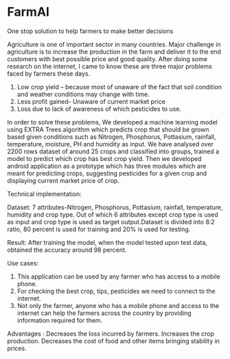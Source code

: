 # FarmAI
One stop solution to help farmers to make better decisions

Agriculture is one of important sector in many countries. Major challenge in agriculture is to
increase the production in the farm and deliver it to the end customers with best possible
price and good quality. After doing some research on the internet, I came to know these are
three major problems faced by farmers these days.

  1. Low crop yield – because most of unaware of the fact
  that soil condition and weather conditions may change
  with time.
  2. Less profit gained- Unaware of current market price
  3. Loss due to lack of awareness of which pesticides to use.
 
In order to solve these problems, We developed a machine learning model using EXTRA
Trees algorithm which predicts crop that should be grown based given conditions such as
Nitrogen, Phosphorus, Pottasium, rainfall, temperature, moisture, PH and humidity as
input. We have analysed over 2200 rows dataset of around 25 crops and classified into
groups, trained a model to predict which crop has best crop yield. Then we developed
android application as a prototype which has three modules which are meant for
predicting crops, suggesting pesticides for a given crop and displaying current market price
of crop.

Technical implementation:

Dataset:
  7 attributes-Nitrogen, Phosphorus, Pottasium, rainfall, temperature, humidity and crop type.
  Out of which 6 attributes except crop type is used as input and crop type is used as target
  output.Dataset is divided into 8:2 ratio, 80 percent is used for training and 20% is used
  for testing.

Result:
After training the model, when the model tested upon test data, obtained the
accuracy around 98 percent.

Use cases:
  1. This application can be used by any farmer who has access to a mobile phone.  
  2. For checking the best crop, tips, pesticides we need to connect to the internet.
  3. Not only the farmer, anyone who has a mobile phone and access to the internet 
     can help the farmers across the country by providing information required for them.
 
Advantages :
  Decreases the loss incurred by farmers. 
  Increases the crop production. 
  Decreases the cost of food and other items bringing stability in prices. 


